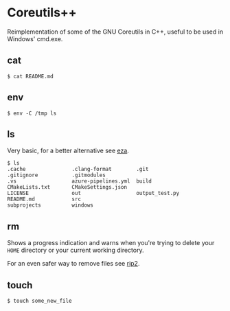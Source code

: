 # Coreutils++

Reimplementation of some of the GNU Coreutils in C++, useful to be used in Windows' cmd.exe.

## cat

```
$ cat README.md
```

## env

```
$ env -C /tmp ls
```

## ls

Very basic, for a better alternative see [eza](https://github.com/eza-community/eza).

```
$ ls
.cache               .clang-format        .git                 .gitignore           .gitmodules
.vs                  azure-pipelines.yml  build                CMakeLists.txt       CMakeSettings.json          
LICENSE              out                  output_test.py       README.md            src                         
subprojects          windows
```

## rm

Shows a progress indication and warns when you're trying to delete your `HOME` directory or your current working
directory.

For an even safer way to remove files see [rip2](https://github.com/MilesCranmer/rip2).

## touch

```
$ touch some_new_file
```
